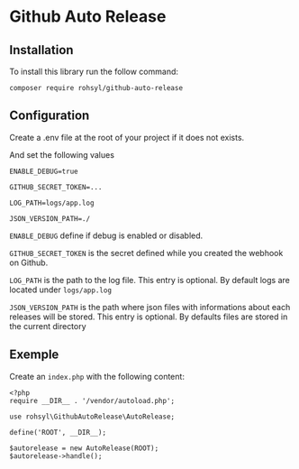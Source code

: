 # Github Auto Release

## Installation

To install this library run the follow command:

```
composer require rohsyl/github-auto-release
```

## Configuration

Create a .env file at the root of your project if it does not exists.

And set the following values
```
ENABLE_DEBUG=true

GITHUB_SECRET_TOKEN=...

LOG_PATH=logs/app.log

JSON_VERSION_PATH=./
```

`ENABLE_DEBUG` define if debug is enabled or disabled.

`GITHUB_SECRET_TOKEN` is the secret defined while you created the webhook on Github.

`LOG_PATH` is the path to the log file. This entry is optional. By default logs are located under `logs/app.log`

`JSON_VERSION_PATH` is the path where json files with informations about each releases will be stored. This entry is optional. By defaults files are stored in the current directory

## Exemple

Create an `index.php` with the following content:

```
<?php
require __DIR__ . '/vendor/autoload.php';

use rohsyl\GithubAutoRelease\AutoRelease;

define('ROOT', __DIR__);

$autorelease = new AutoRelease(ROOT);
$autorelease->handle();
```


